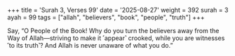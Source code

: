 +++
title = 'Surah 3, Verses 99'
date = '2025-08-27'
weight = 392
surah = 3
ayah = 99
tags = ["allah", "believers", "book", "people", "truth"]
+++

Say, “O People of the Book! Why do you turn the believers away from the Way of Allah—striving to make it ˹appear˺ crooked, while you are witnesses ˹to its truth˺? And Allah is never unaware of what you do.”